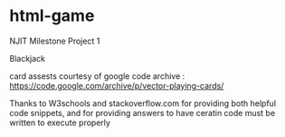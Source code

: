 # html-game
NJIT Milestone Project 1

Blackjack

card assests courtesy of google code archive : https://code.google.com/archive/p/vector-playing-cards/

Thanks to W3schools and stackoverflow.com for providing both helpful code snippets, and for providing answers to have ceratin code must be written to execute properly
